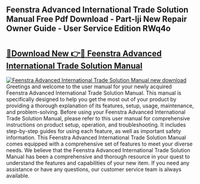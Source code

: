 ## Feenstra Advanced International Trade Solution Manual Free Pdf Download - Part-lji New Repair Owner Guide - User Service Edition RWq4o

# <h2><a href="http://bc52318.oget.top/?id=Feenstra+Advanced+International+Trade+Solution+Manual">🔗Download New 👉🔴 Feenstra Advanced International Trade Solution Manual</a></h2>

[![Feenstra Advanced International Trade Solution Manual new download](https://i.imgur.com/5g1atiW.png)](http://bc52318.oget.top/?id=Feenstra+Advanced+International+Trade+Solution+Manual)
Greetings and welcome to the user manual for your newly acquired Feenstra Advanced International Trade Solution Manual. This manual is specifically designed to help you get the most out of your product by providing a thorough explanation of its features, setup, usage, maintenance, and problem-solving. Before using your Feenstra Advanced International Trade Solution Manual, please refer to this user manual for comprehensive instructions on product setup, operation, and troubleshooting. It includes step-by-step guides for using each feature, as well as important safety information. This Feenstra Advanced International Trade Solution Manual comes equipped with a comprehensive set of features to meet your diverse needs. We believe that the Feenstra Advanced International Trade Solution Manual has been a comprehensive and thorough resource in your quest to understand the features and capabilities of your new item. If you need any assistance or have any questions, our customer service team is always available.
